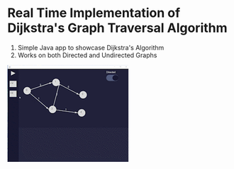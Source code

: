 # Real Time Implementation of Dijkstra's Graph Traversal Algorithm

1) Simple Java app to showcase Dijkstra's Algorithm
2) Works on both Directed and Undirected Graphs

![](https://github.com/Shreesh09/Dijkstra-Alogorithm-Real-Time-Implementation/blob/main/2023-06-04_14-09-22_AdobeExpress%20(1).gif)
